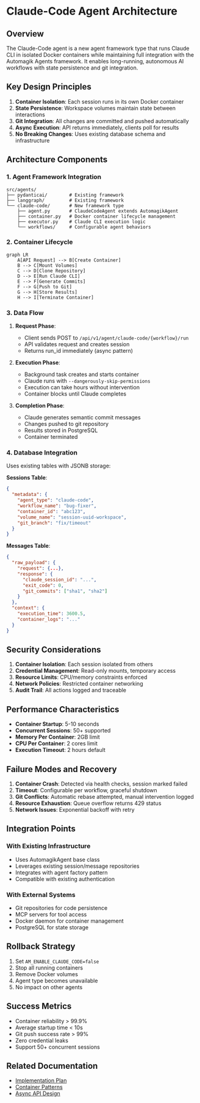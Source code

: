 # Claude-Code Agent Architecture

## Overview

The Claude-Code agent is a new agent framework type that runs Claude CLI in isolated Docker containers while maintaining full integration with the Automagik Agents framework. It enables long-running, autonomous AI workflows with state persistence and git integration.

## Key Design Principles

1. **Container Isolation**: Each session runs in its own Docker container
2. **State Persistence**: Workspace volumes maintain state between interactions
3. **Git Integration**: All changes are committed and pushed automatically
4. **Async Execution**: API returns immediately, clients poll for results
4. **No Breaking Changes**: Uses existing database schema and infrastructure

## Architecture Components

### 1. Agent Framework Integration

```
src/agents/
├── pydanticai/        # Existing framework
├── langgraph/         # Existing framework  
└── claude-code/       # New framework type
    ├── agent.py       # ClaudeCodeAgent extends AutomagikAgent
    ├── container.py   # Docker container lifecycle management
    ├── executor.py    # Claude CLI execution logic
    └── workflows/     # Configurable agent behaviors
```

### 2. Container Lifecycle

```mermaid
graph LR
    A[API Request] --> B[Create Container]
    B --> C[Mount Volumes]
    C --> D[Clone Repository]
    D --> E[Run Claude CLI]
    E --> F[Generate Commits]
    F --> G[Push to Git]
    G --> H[Store Results]
    H --> I[Terminate Container]
```

### 3. Data Flow

1. **Request Phase**:
   - Client sends POST to `/api/v1/agent/claude-code/{workflow}/run`
   - API validates request and creates session
   - Returns run_id immediately (async pattern)

2. **Execution Phase**:
   - Background task creates and starts container
   - Claude runs with `--dangerously-skip-permissions`
   - Execution can take hours without intervention
   - Container blocks until Claude completes

3. **Completion Phase**:
   - Claude generates semantic commit messages
   - Changes pushed to git repository
   - Results stored in PostgreSQL
   - Container terminated

### 4. Database Integration

Uses existing tables with JSONB storage:

**Sessions Table**:
```json
{
  "metadata": {
    "agent_type": "claude-code",
    "workflow_name": "bug-fixer",
    "container_id": "abc123",
    "volume_name": "session-uuid-workspace",
    "git_branch": "fix/timeout"
  }
}
```

**Messages Table**:
```json
{
  "raw_payload": {
    "request": {...},
    "response": {
      "claude_session_id": "...",
      "exit_code": 0,
      "git_commits": ["sha1", "sha2"]
    }
  },
  "context": {
    "execution_time": 3600.5,
    "container_logs": "..."
  }
}
```

## Security Considerations

1. **Container Isolation**: Each session isolated from others
2. **Credential Management**: Read-only mounts, temporary access
3. **Resource Limits**: CPU/memory constraints enforced
4. **Network Policies**: Restricted container networking
5. **Audit Trail**: All actions logged and traceable

## Performance Characteristics

- **Container Startup**: 5-10 seconds
- **Concurrent Sessions**: 50+ supported
- **Memory Per Container**: 2GB limit
- **CPU Per Container**: 2 cores limit
- **Execution Timeout**: 2 hours default

## Failure Modes and Recovery

1. **Container Crash**: Detected via health checks, session marked failed
2. **Timeout**: Configurable per workflow, graceful shutdown
3. **Git Conflicts**: Automatic rebase attempted, manual intervention logged
4. **Resource Exhaustion**: Queue overflow returns 429 status
5. **Network Issues**: Exponential backoff with retry

## Integration Points

### With Existing Infrastructure
- Uses AutomagikAgent base class
- Leverages existing session/message repositories  
- Integrates with agent factory pattern
- Compatible with existing authentication

### With External Systems
- Git repositories for code persistence
- MCP servers for tool access
- Docker daemon for container management
- PostgreSQL for state storage

## Rollback Strategy

1. Set `AM_ENABLE_CLAUDE_CODE=false` 
2. Stop all running containers
3. Remove Docker volumes
4. Agent type becomes unavailable
5. No impact on other agents

## Success Metrics

- Container reliability > 99.9%
- Average startup time < 10s
- Git push success rate > 99%
- Zero credential leaks
- Support 50+ concurrent sessions

## Related Documentation

- [Implementation Plan](./IMPLEMENTATION_PLAN.md)
- [Container Patterns](../../../docs/patterns/container-execution.md)
- [Async API Design](../../../docs/patterns/async-api.md)